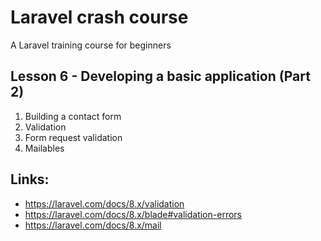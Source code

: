 # Laravel crash course
A Laravel training course for beginners


## Lesson 6 - Developing a basic application (Part 2)
     
1. Building a contact form
2. Validation
3. Form request validation
4. Mailables


## Links:
- https://laravel.com/docs/8.x/validation
- https://laravel.com/docs/8.x/blade#validation-errors
- https://laravel.com/docs/8.x/mail

